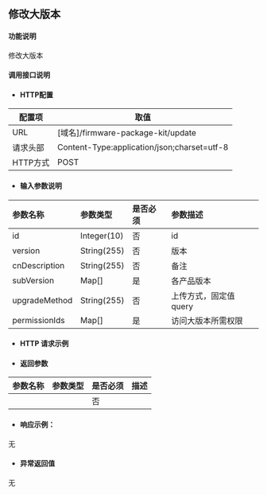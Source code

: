 ## 修改大版本

#### 功能说明

修改大版本



#### 调用接口说明

* #### HTTP配置

| 配置项 | 取值 |
| --- | --- |
| URL | \[域名\]/firmware-package-kit/update|
| 请求头部 | Content-Type:application/json;charset=utf-8 |
| HTTP方式 | POST|

* #### 输入参数说明

| 参数名称 | 参数类型 | 是否必须 | 参数描述 |
| :--- | :--- | :--- | :--- |
| id | Integer\(10\) | 否 |id |
| version| String\(255\) | 否 |版本 |
| cnDescription| String\(255\) | 否 | 备注|
| subVersion|Map[]|是|各产品版本|
| upgradeMethod| String\(255\) | 否 | 上传方式，固定值query|
| permissionIds|Map[]|是| 访问大版本所需权限|








* #### HTTP 请求示例


* #### 返回参数
| 参数名称 | 参数类型 | 是否必须 | 描述 |
| :--- | :--- | :--- | :--- |
| | | 否 | |


* #### 响应示例：

无

* #### 异常返回值

无



